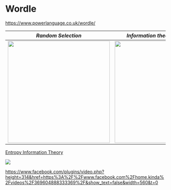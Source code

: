 # Wordle
https://www.powerlanguage.co.uk/wordle/

|*Random Selection*|*Information theory (3 seconds)*|*Information theory (30 seconds)*|
|:--:|:--:|:--:|
|<img src="https://github.com/supercatex/Wordle/blob/master/res/random_selection.png" width="320">|<img src="https://github.com/supercatex/Wordle/blob/master/res/information_theory_3s.png" width="320">|<img src="https://github.com/supercatex/Wordle/blob/master/res/information_theory_30s.png" width="320">|

<p><a href="https://en.wikipedia.org/wiki/Entropy_(information_theory)" target="_blank">Entropy Information Theory</a></p>
<img src="https://wikimedia.org/api/rest_v1/media/math/render/svg/bfe3616dee43f6287d4a4e2a557de8d48ad24926">

https://www.facebook.com/plugins/video.php?height=314&href=https%3A%2F%2Fwww.facebook.com%2Fhome.kinda%2Fvideos%2F369604888333369%2F&show_text=false&width=560&t=0
